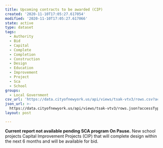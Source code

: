 ```yaml
---
title: Upcoming contracts to be awarded (CIP)
created: '2020-11-10T17:05:27.617054'
modified: '2020-11-10T17:05:27.617066'
state: active
type: dataset
tags:
  - Authority
  - Bid
  - Capital
  - Complete
  - Completion
  - Construction
  - Design
  - Education
  - Improvement
  - Project
  - Sca
  - School
groups:
  - Local Government
csv_url: 'https://data.cityofnewyork.us/api/views/tsak-vtv3/rows.csv?accessType=DOWNLOAD'
json_url: >-
  https://data.cityofnewyork.us/api/views/tsak-vtv3/rows.json?accessType=DOWNLOAD
layout: post

---
```

<b>Current report not available pending SCA program On Pause.</b>
New school projects Capital Improvement Projects (CIP) that will complete design within the next 6 months and will be available for bid.
